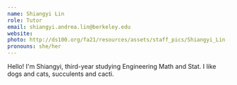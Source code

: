 ```yaml
---
name: Shiangyi Lin
role: Tutor
email: shiangyi.andrea.lin@berkeley.edu
website: 
photo: http://ds100.org/fa21/resources/assets/staff_pics/Shiangyi_Lin - Shiangyi Lin.jpg
pronouns: she/her
---
```

Hello! I'm Shiangyi, third-year studying Engineering Math and Stat. I like dogs and cats, succulents and cacti.
